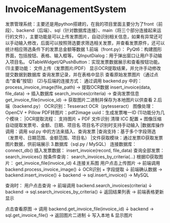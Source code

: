 # InvoiceManagementSystem
发票管理系统：主要还是用python搭建的，在我的项目里面主要分为了front（前段）、backend（后端）、sql（针对数据库连接）、main（将三个部分连接起来运行的文件），主要功能是可以上传发票图片，自动识别相关信息，如果有异常还可以手动输入修改，后面可以按照筛选要求筛选相关发票，并查看发票原件，还可以统计相应筛选条件下的发票总金额等数据
1.前端（front.py）：
PyQt6：构建图形界面，包括按钮、表格、输入框等。
QInputDialog：用于弹出窗口让用户手动输入项目名。
QTableWidget/QPushButton：实现发票数据展示和查看按钮功能。
(1)主要功能：
    文件上传（发票图片/PDF）
    显示OCR提取结果，并允许手动修改
    提交数据到数据库
    查询发票记录，并在表格中显示
    查看原始发票图片（通过点击“查看”按钮）
(2)与后端的连接方式：
  通过调用 backend.py 中的：process_invoice_image(file_path) → 提取OCR数据
                          insert_invoice(data, file_data) → 插入数据库
                          search_invoices(criteria) → 查询发票信息
                          get_invoice_file(invoice_id) → 获取图片二进制并保存为本地图片以供查看
2.后端（backend.py）
OCR识别：Tesseract OCR（pytesseract）
图像处理：OpenCV + Pillow
PDF转图片：pdf2image
uuid：生成发票唯一ID
(1)功能分为几个模块：
|OCR提取流程：
    支持图片 + PDF 文件识别
    清理 ICC 配置 + 图像压缩
    自动提取发票号、金额、日期、项目名
    项目名不识别时支持手动输入
|数据库操作调用：调用 sql.py 中的方法来插入、查询发票
|查询支持：基于多个字段筛选（发票号、日期范围、金额范围、项目名）
|文件获取模块：通过发票ID获取发票图片数据，供前端展示
3.数据库（sql.py / MySQL）
连接数据库： connect_db()
插入发票数据： insert_invoice(record, file_data)
查询全部发票： search_invoices()
按条件查询： search_invoices_by_criteria(...)
根据ID获取图片： get_invoice_file(invoice_id)
4.连接关系图
用户点击上传图片 → 前端调用 backend.process_invoice_image()
                   ↓
           OCR识别 + 字段提取
                   ↓
    前端确认数据 → backend.insert_invoice()
                   ↓
             backend → sql.insert_invoice() → MySQL

查询时：
用户点击查询 → 前端调用 backend.search_invoices(criteria)
                    ↓
       backend → sql.search_invoices_by_criteria()
                    ↓
                返回结果列表 → 前端表格更新显示

点击查看原图 → 调用 backend.get_invoice_file(invoice_id)
                    ↓
           backend → sql.get_invoice_file() → 返回图片二进制
                    ↓
      写入本地 & 显示图片

